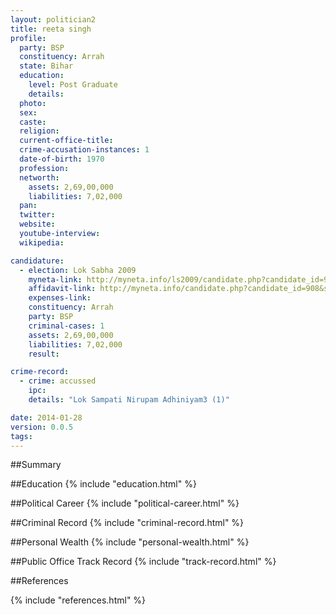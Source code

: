 ```yaml
---
layout: politician2
title: reeta singh
profile: 
  party: BSP
  constituency: Arrah
  state: Bihar
  education: 
    level: Post Graduate
    details: 
  photo: 
  sex: 
  caste: 
  religion: 
  current-office-title: 
  crime-accusation-instances: 1
  date-of-birth: 1970
  profession: 
  networth: 
    assets: 2,69,00,000
    liabilities: 7,02,000
  pan: 
  twitter: 
  website: 
  youtube-interview: 
  wikipedia: 

candidature: 
  - election: Lok Sabha 2009
    myneta-link: http://myneta.info/ls2009/candidate.php?candidate_id=908
    affidavit-link: http://myneta.info/candidate.php?candidate_id=908&scan=original
    expenses-link: 
    constituency: Arrah 
    party: BSP
    criminal-cases: 1
    assets: 2,69,00,000
    liabilities: 7,02,000
    result:  

crime-record: 
  - crime: accussed
    ipc: 
    details: "Lok Sampati Nirupam Adhiniyam3 (1)" 

date: 2014-01-28
version: 0.0.5
tags: 
---
```

##Summary


##Education
{% include "education.html" %}


##Political Career
{% include "political-career.html" %}


##Criminal Record
{% include "criminal-record.html" %}


##Personal Wealth
{% include "personal-wealth.html" %}


##Public Office Track Record
{% include "track-record.html" %}


##References


{% include "references.html" %}